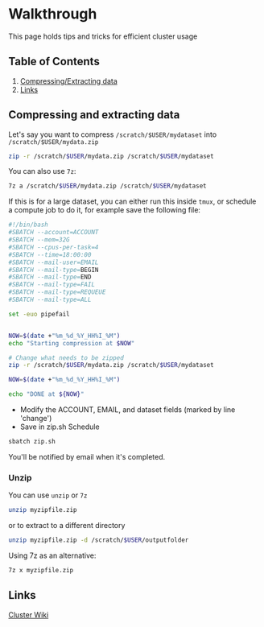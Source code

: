 # Walkthrough
This page holds tips and tricks for efficient cluster usage


## Table of Contents
1. [Compressing/Extracting data](#compress)
2. [Links](#links)

<a name="compress"></a>
## Compressing and extracting data
Let's say you want to compress `/scratch/$USER/mydataset` into `/scratch/$USER/mydata.zip`
```bash
zip -r /scratch/$USER/mydata.zip /scratch/$USER/mydataset
```
You can also use `7z`:
```bash
7z a /scratch/$USER/mydata.zip /scratch/$USER/mydataset
```

If this is for a large dataset, you can either run this inside `tmux`, or schedule a compute job to do it, for example save the following file:
```bash
#!/bin/bash
#SBATCH --account=ACCOUNT
#SBATCH --mem=32G
#SBATCH --cpus-per-task=4
#SBATCH --time=18:00:00
#SBATCH --mail-user=EMAIL
#SBATCH --mail-type=BEGIN
#SBATCH --mail-type=END
#SBATCH --mail-type=FAIL
#SBATCH --mail-type=REQUEUE
#SBATCH --mail-type=ALL

set -euo pipefail


NOW=$(date +"%m_%d_%Y_HH%I_%M")
echo "Starting compression at $NOW"

# Change what needs to be zipped
zip -r /scratch/$USER/mydata.zip /scratch/$USER/mydataset

NOW=$(date +"%m_%d_%Y_HH%I_%M")

echo "DONE at ${NOW}"         
```

- Modify the ACCOUNT, EMAIL, and dataset fields (marked by line 'change')
- Save in zip.sh
Schedule
```bash
sbatch zip.sh
```
You'll be notified by email when it's completed.

### Unzip
You can use `unzip` or `7z`
```bash
unzip myzipfile.zip
```
or to extract to a different directory
```bash
unzip myzipfile.zip -d /scratch/$USER/outputfolder
```
Using 7z as an alternative:
```bash
7z x myzipfile.zip
```


<a name="links"></a>
## Links
[Cluster Wiki](https://docs.alliancecan.ca/wiki/Technical_documentation)
